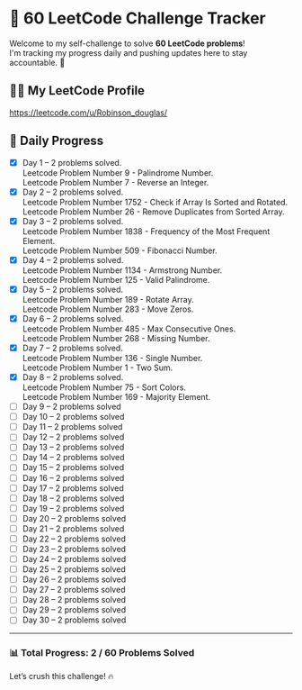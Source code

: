# 🚀 60 LeetCode Challenge Tracker

Welcome to my self-challenge to solve **60 LeetCode problems**!  
I'm tracking my progress daily and pushing updates here to stay accountable. 💪

## 👨‍💻 My LeetCode Profile

https://leetcode.com/u/Robinson_douglas/

## 📅 Daily Progress

- [x] Day 1 – 2 problems solved.  
Leetcode Problem Number 9 - Palindrome Number.  
Leetcode Problem Number 7 - Reverse an Integer.
- [x] Day 2 – 2 problems solved.  
Leetcode Problem Number 1752 - Check if Array Is Sorted and Rotated.  
Leetcode Problem Number 26 - Remove Duplicates from Sorted Array.  
- [x] Day 3 – 2 problems solved.  
Leetcode Problem Number 1838 - Frequency of the Most Frequent Element.  
Leetcode Problem Number 509 - Fibonacci Number.  
- [x] Day 4 – 2 problems solved.  
Leetcode Problem Number 1134 - Armstrong Number.  
Leetcode Problem Number 125 - Valid Palindrome.  
- [x] Day 5 – 2 problems solved.  
Leetcode Problem Number 189 - Rotate Array.  
Leetcode Problem Number 283 - Move Zeros.   
- [x] Day 6 – 2 problems solved.  
Leetcode Problem Number 485 - Max Consecutive Ones.  
Leetcode Problem Number 268 - Missing Number.  
- [x] Day 7 – 2 problems solved.  
Leetcode Problem Number 136 - Single Number.  
Leetcode Problem Number 1 - Two Sum.  
- [x] Day 8 – 2 problems solved.  
Leetcode Problem Number 75 - Sort Colors.  
Leetcode Problem Number 169 - Majority Element.  
- [ ] Day 9 – 2 problems solved
- [ ] Day 10 – 2 problems solved
- [ ] Day 11 – 2 problems solved
- [ ] Day 12 – 2 problems solved
- [ ] Day 13 – 2 problems solved
- [ ] Day 14 – 2 problems solved
- [ ] Day 15 – 2 problems solved
- [ ] Day 16 – 2 problems solved
- [ ] Day 17 – 2 problems solved
- [ ] Day 18 – 2 problems solved
- [ ] Day 19 – 2 problems solved
- [ ] Day 20 – 2 problems solved
- [ ] Day 21 – 2 problems solved
- [ ] Day 22 – 2 problems solved
- [ ] Day 23 – 2 problems solved
- [ ] Day 24 – 2 problems solved
- [ ] Day 25 – 2 problems solved
- [ ] Day 26 – 2 problems solved
- [ ] Day 27 – 2 problems solved
- [ ] Day 28 – 2 problems solved
- [ ] Day 29 – 2 problems solved
- [ ] Day 30 – 2 problems solved

---

### 📊 Total Progress: **2 / 60 Problems Solved**

Let’s crush this challenge! 🔥
